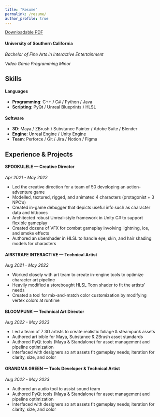 ```yaml
---
title: "Resume"
permalink: /resume/
author_profile: true
---
```


[Downloadable PDF](/assets/docs/sheehan_ahmed_resume.pdf)

#### University of Southern California
*Bachelor of Fine Arts in Interactive Entertainment*

*Video Game Programming Minor*

## Skills

#### Languages
* **Programming**: C++ / C# / Python / Java
* **Scripting**: PyQt / Unreal Blueprints / HLSL

#### Software
* **3D**: Maya / ZBrush / Substance Painter / Adobe Suite / Blender 
* **Engine**: Unreal Engine / Unity Engine
* **Team**: Perforce / Git / Jira / Notion / Figma

## Experience & Projects

#### SPOOKULELE — Creative Director
*Apr 2021 - May 2022*
* Led the creative direction for a team of 50 developing an action-adventure game
* Modelled, textured, rigged, and animated 4 characters (protagonist + 3 NPC’s)
* Created in-game debugger that depicts useful info such as character data and hitboxes
* Architected robust Unreal-style framework in Unity C# to support flexible gameplay
* Created dozens of VFX for combat gameplay involving lightning, ice, and smoke effects
* Authored an ubershader in HLSL to handle eye, skin, and hair shading models for characters

#### AIRSTRAFE INTERACTIVE — Technical Artist
*Aug 2021 - May 2022*
* Worked closely with art team to create in-engine tools to optimize character art pipeline
* Heavily modified a storebought HLSL Toon shader to fit the artists’ needs
* Created a tool for mix-and-match color customization by modifying vertex colors at runtime

#### BLOOMPUNK — Technical Art Director
*Aug 2022 - May 2023*
* Led a team of 7 3D artists to create realistic foliage & steampunk assets
* Authored art bible for Maya, Substance & ZBrush asset standards
* Authored PyQt tools (Maya & Standalone) for asset management and pipeline optimization
* Interfaced with designers so art assets fit gameplay needs; iteration for clarity, size, and color

#### GRANDMA GREEN — Tools Developer & Technical Artist
*Aug 2022 - May 2023*
* Authored an audio tool to assist sound team 
* Authored PyQt tools (Maya & Standalone) for asset management and pipeline optimization
* Interfaced with designers so art assets fit gameplay needs; iteration for clarity, size, and color